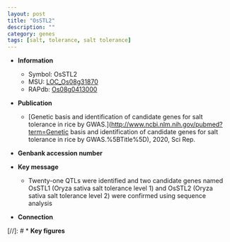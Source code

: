 ```yaml
---
layout: post
title: "OsSTL2"
description: ""
category: genes
tags: [salt, tolerance, salt tolerance]
---
```


* **Information**  
    + Symbol: OsSTL2  
    + MSU: [LOC_Os08g31870](http://rice.uga.edu/cgi-bin/ORF_infopage.cgi?orf=LOC_Os08g31870)  
    + RAPdb: [Os08g0413000](http://rapdb.dna.affrc.go.jp/viewer/gbrowse_details/irgsp1?name=Os08g0413000)  

* **Publication**  
    + [Genetic basis and identification of candidate genes for salt tolerance in rice by GWAS.](http://www.ncbi.nlm.nih.gov/pubmed?term=Genetic basis and identification of candidate genes for salt tolerance in rice by GWAS.%5BTitle%5D), 2020, Sci Rep.

* **Genbank accession number**  

* **Key message**  
    + Twenty-one QTLs were identified and two candidate genes named OsSTL1 (Oryza sativa salt tolerance level 1) and OsSTL2 (Oryza sativa salt tolerance level 2) were confirmed using sequence analysis

* **Connection**  

[//]: # * **Key figures**  


